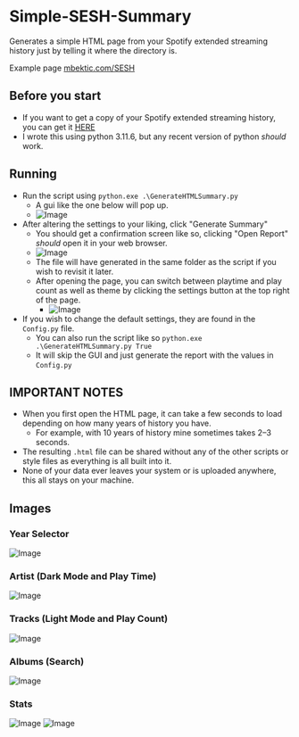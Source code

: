 # Simple-SESH-Summary
Generates a simple HTML page from your Spotify extended streaming history just by telling it where the directory is.

Example page [mbektic.com/SESH](https://mbektic.com/SESH/)

## Before you start
 - If you want to get a copy of your Spotify extended streaming history, you can get it [HERE](https://www.spotify.com/us/account/privacy/)
 - I wrote this using python 3.11.6, but any recent version of python _should_ work.


## Running
 - Run the script using `python.exe .\GenerateHTMLSummary.py`  
   - A gui like the one below will pop up. 
   - ![Image](https://github.com/user-attachments/assets/9a3a6dba-8583-4624-af91-2e94e6166606)
 - After altering the settings to your liking, click "Generate Summary"
   - You should get a confirmation screen like so, clicking "Open Report" _should_ open it in your web browser.
   - ![Image](https://github.com/user-attachments/assets/9804fe5d-7e23-4a8d-a02e-528ede041b65)
   - The file will have generated in the same folder as the script if you wish to revisit it later.
   - After opening the page, you can switch between playtime and play count as well as theme by clicking the settings button at the top right of the page.
     - ![Image](https://github.com/user-attachments/assets/8aadf1ed-289b-4e0b-95bd-a3e9b2928084)
 - If you wish to change the default settings, they are found in the `Config.py` file.
   - You can also run the script like so `python.exe .\GenerateHTMLSummary.py True`
   - It will skip the GUI and just generate the report with the values in `Config.py`


## IMPORTANT NOTES
- When you first open the HTML page, it can take a few seconds to load depending on how many years of history you have.
  - For example, with 10 years of history mine sometimes takes 2–3 seconds. 
- The resulting `.html` file can be shared without any of the other scripts or style files as everything is all built into it.
- None of your data ever leaves your system or is uploaded anywhere, this all stays on your machine.

## Images
### Year Selector
![Image](https://github.com/user-attachments/assets/0fa47626-5256-4a3e-a7cb-423226da9878)

### Artist (Dark Mode and Play Time)
![Image](https://github.com/user-attachments/assets/a2b84762-d564-44f0-90c4-3235670fb64a)

### Tracks (Light Mode and Play Count)
![Image](https://github.com/user-attachments/assets/40cc2892-69db-4ca8-b669-429ac6042b0e)

### Albums (Search)
![Image](https://github.com/user-attachments/assets/1a9ba192-1fc5-4cc6-b115-a5f57ebef6db)

### Stats
![Image](https://github.com/user-attachments/assets/55175e8b-475a-4f41-a1a1-904bef76920a)
![Image](https://github.com/user-attachments/assets/bfa47186-ae50-4c73-a2b4-77e7fdf0b0db)